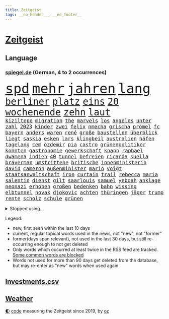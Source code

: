 ```yaml
---
title: Zeitgeist
tags: __no_header__, __no_footer__
---
```


# [Zeitgeist](https://oliz.io/zeitgeist/)

## Language

<h3><a href="https://www.spiegel.de" target="_blank">spiegel.de</a> (German, 4 to 2 occurrences)</h3>
<p style="font-family:monospace">
<span style="font-size:32pt"><a href="news_links.html#spd" class="current">spd</a></span>
<span style="font-size:32pt"><a href="news_links.html#mehr" class="current">mehr</a></span>
<span style="font-size:32pt"><a href="news_links.html#jahren" class="current">jahren</a></span>
<span style="font-size:32pt"><a href="news_links.html#lang" class="current">lang</a></span>
<br>
<span style="font-size:22pt"><a href="news_links.html#berliner" class="current">berliner</a></span>
<span style="font-size:22pt"><a href="news_links.html#platz" class="current">platz</a></span>
<span style="font-size:22pt"><a href="news_links.html#eins" class="current">eins</a></span>
<span style="font-size:22pt"><a href="news_links.html#20" class="current">20</a></span>
<span style="font-size:22pt"><a href="news_links.html#wochenende" class="current">wochenende</a></span>
<span style="font-size:22pt"><a href="news_links.html#zehn" class="current">zehn</a></span>
<span style="font-size:22pt"><a href="news_links.html#laut" class="current">laut</a></span>
<br>
<span style="font-size:12pt"><a href="news_links.html#kiziltepe" class="new">kiziltepe</a></span>
<span style="font-size:12pt"><a href="news_links.html#migration" class="current">migration</a></span>
<span style="font-size:12pt"><a href="news_links.html#the" class="current">the</a></span>
<span style="font-size:12pt"><a href="news_links.html#marvels" class="new">marvels</a></span>
<span style="font-size:12pt"><a href="news_links.html#los" class="current">los</a></span>
<span style="font-size:12pt"><a href="news_links.html#angeles" class="current">angeles</a></span>
<span style="font-size:12pt"><a href="news_links.html#unter" class="current">unter</a></span>
<span style="font-size:12pt"><a href="news_links.html#zahl" class="current">zahl</a></span>
<span style="font-size:12pt"><a href="news_links.html#2023" class="current">2023</a></span>
<span style="font-size:12pt"><a href="news_links.html#kinder" class="current">kinder</a></span>
<span style="font-size:12pt"><a href="news_links.html#zwei" class="current">zwei</a></span>
<span style="font-size:12pt"><a href="news_links.html#felix" class="current">felix</a></span>
<span style="font-size:12pt"><a href="news_links.html#nmecha" class="new">nmecha</a></span>
<span style="font-size:12pt"><a href="news_links.html#grischa" class="new">grischa</a></span>
<span style="font-size:12pt"><a href="news_links.html#prömel" class="new">prömel</a></span>
<span style="font-size:12pt"><a href="news_links.html#fc" class="current">fc</a></span>
<span style="font-size:12pt"><a href="news_links.html#bayern" class="current">bayern</a></span>
<span style="font-size:12pt"><a href="news_links.html#anders" class="current">anders</a></span>
<span style="font-size:12pt"><a href="news_links.html#waren" class="current">waren</a></span>
<span style="font-size:12pt"><a href="news_links.html#rené" class="current">rené</a></span>
<span style="font-size:12pt"><a href="news_links.html#große" class="current">große</a></span>
<span style="font-size:12pt"><a href="news_links.html#baustellen" class="current">baustellen</a></span>
<span style="font-size:12pt"><a href="news_links.html#überblick" class="current">überblick</a></span>
<span style="font-size:12pt"><a href="news_links.html#liegt" class="current">liegt</a></span>
<span style="font-size:12pt"><a href="news_links.html#saskia" class="current">saskia</a></span>
<span style="font-size:12pt"><a href="news_links.html#esken" class="current">esken</a></span>
<span style="font-size:12pt"><a href="news_links.html#lars" class="current">lars</a></span>
<span style="font-size:12pt"><a href="news_links.html#klingbeil" class="current">klingbeil</a></span>
<span style="font-size:12pt"><a href="news_links.html#australien" class="current">australien</a></span>
<span style="font-size:12pt"><a href="news_links.html#häfen" class="current">häfen</a></span>
<span style="font-size:12pt"><a href="news_links.html#tagelang" class="current">tagelang</a></span>
<span style="font-size:12pt"><a href="news_links.html#cem" class="current">cem</a></span>
<span style="font-size:12pt"><a href="news_links.html#özdemir" class="current">özdemir</a></span>
<span style="font-size:12pt"><a href="news_links.html#pia" class="new">pia</a></span>
<span style="font-size:12pt"><a href="news_links.html#castro" class="new">castro</a></span>
<span style="font-size:12pt"><a href="news_links.html#grünenpolitiker" class="current">grünenpolitiker</a></span>
<span style="font-size:12pt"><a href="news_links.html#konnten" class="current">konnten</a></span>
<span style="font-size:12pt"><a href="news_links.html#gastronomie" class="current">gastronomie</a></span>
<span style="font-size:12pt"><a href="news_links.html#gewerkschaft" class="current">gewerkschaft</a></span>
<span style="font-size:12pt"><a href="news_links.html#knapp" class="current">knapp</a></span>
<span style="font-size:12pt"><a href="news_links.html#raphael" class="new">raphael</a></span>
<span style="font-size:12pt"><a href="news_links.html#dwamena" class="new">dwamena</a></span>
<span style="font-size:12pt"><a href="news_links.html#indien" class="current">indien</a></span>
<span style="font-size:12pt"><a href="news_links.html#40" class="current">40</a></span>
<span style="font-size:12pt"><a href="news_links.html#tunnel" class="current">tunnel</a></span>
<span style="font-size:12pt"><a href="news_links.html#befreien" class="current">befreien</a></span>
<span style="font-size:12pt"><a href="news_links.html#ricarda" class="current">ricarda</a></span>
<span style="font-size:12pt"><a href="news_links.html#suella" class="new">suella</a></span>
<span style="font-size:12pt"><a href="news_links.html#braverman" class="new">braverman</a></span>
<span style="font-size:12pt"><a href="news_links.html#umstrittene" class="current">umstrittene</a></span>
<span style="font-size:12pt"><a href="news_links.html#britische" class="current">britische</a></span>
<span style="font-size:12pt"><a href="news_links.html#innenministerin" class="current">innenministerin</a></span>
<span style="font-size:12pt"><a href="news_links.html#david" class="current">david</a></span>
<span style="font-size:12pt"><a href="news_links.html#cameron" class="new">cameron</a></span>
<span style="font-size:12pt"><a href="news_links.html#außenminister" class="current">außenminister</a></span>
<span style="font-size:12pt"><a href="news_links.html#mario" class="current">mario</a></span>
<span style="font-size:12pt"><a href="news_links.html#voigt" class="current">voigt</a></span>
<span style="font-size:12pt"><a href="news_links.html#staatsanwaltschaft" class="current">staatsanwaltschaft</a></span>
<span style="font-size:12pt"><a href="news_links.html#iron" class="current">iron</a></span>
<span style="font-size:12pt"><a href="news_links.html#curtain" class="new">curtain</a></span>
<span style="font-size:12pt"><a href="news_links.html#trail" class="current">trail</a></span>
<span style="font-size:12pt"><a href="news_links.html#rebecca" class="new">rebecca</a></span>
<span style="font-size:12pt"><a href="news_links.html#maria" class="current">maria</a></span>
<span style="font-size:12pt"><a href="news_links.html#salentin" class="new">salentin</a></span>
<span style="font-size:12pt"><a href="news_links.html#dienst" class="current">dienst</a></span>
<span style="font-size:12pt"><a href="news_links.html#gilt" class="current">gilt</a></span>
<span style="font-size:12pt"><a href="news_links.html#saarlouis" class="current">saarlouis</a></span>
<span style="font-size:12pt"><a href="news_links.html#samuel" class="current">samuel</a></span>
<span style="font-size:12pt"><a href="news_links.html#yeboah" class="current">yeboah</a></span>
<span style="font-size:12pt"><a href="news_links.html#anklage" class="current">anklage</a></span>
<span style="font-size:12pt"><a href="news_links.html#neonazi" class="current">neonazi</a></span>
<span style="font-size:12pt"><a href="news_links.html#erhoben" class="current">erhoben</a></span>
<span style="font-size:12pt"><a href="news_links.html#großen" class="current">großen</a></span>
<span style="font-size:12pt"><a href="news_links.html#bedenken" class="current">bedenken</a></span>
<span style="font-size:12pt"><a href="news_links.html#bahn" class="current">bahn</a></span>
<span style="font-size:12pt"><a href="news_links.html#wissing" class="current">wissing</a></span>
<span style="font-size:12pt"><a href="news_links.html#elbtunnel" class="current">elbtunnel</a></span>
<span style="font-size:12pt"><a href="news_links.html#novak" class="current">novak</a></span>
<span style="font-size:12pt"><a href="news_links.html#djokovic" class="current">djokovic</a></span>
<span style="font-size:12pt"><a href="news_links.html#achten" class="current">achten</a></span>
<span style="font-size:12pt"><a href="news_links.html#thüringen" class="current">thüringen</a></span>
<span style="font-size:12pt"><a href="news_links.html#jäger" class="current">jäger</a></span>
<span style="font-size:12pt"><a href="news_links.html#trump" class="current">trump</a></span>
<span style="font-size:12pt"><a href="news_links.html#rente" class="current">rente</a></span>
<span style="font-size:12pt"><a href="news_links.html#scholz" class="current">scholz</a></span>
<span style="font-size:12pt"><a href="news_links.html#schule" class="current">schule</a></span>
<span style="font-size:12pt"><a href="news_links.html#grünen" class="current">grünen</a></span>
</p>
<details>
<summary>Stopped using...</summary>
<p class="former" style="font-size:12pt">
alexej(1117) mittelmeer(1117) nawalny(1117) widerspricht(1116) 6(1115) aufgeben(1115) bemüht(1115) bessere(1115) erfahren(1115) melden(1115) 22(1114) bayerische(1114) bidens(1114) diskutieren(1114) egal(1114) verändert(1114) entdeckte(1113) hieß(1113) sicherheitsbehörden(1113) szenen(1113) tiefe(1113) wahrheit(1113) überlebt(1113) ausfallen(1112) elfmeter(1112) kassiert(1112) pocht(1112) rand(1112) schaltet(1112) spdpolitiker(1112) weltweite(1112) zurzeit(1112) amerikaner(1111) beteiligten(1111) boot(1111) bundesland(1111) einzelne(1111) englische(1111) erfasst(1111) preisen(1111) soziale(1111) verlässt(1111) wechseln(1111) alternativen(1110) angeblichen(1110) büros(1110) gestohlen(1110) jan(1110) künftigen(1110) mai(1110) mannes(1110) maß(1110) verraten(1110) zahlung(1110) baby(1109) islamischer(1109) schwierigkeiten(1109) verlegt(1109) verpflichtet(1109) bestätigen(1108) jüngeren(1108) oberbürgermeister(1108) steigende(1108) zuversicht(1108) bull(1107) größer(1107) indes(1107) red(1107) verluste(1107) vorschläge(1107) amsterdam(1106) aufregung(1106) engagement(1106) fund(1106) geholt(1106) hansi(1106) lügen(1106) netzwerk(1106) obama(1106) berg(1105) erinnern(1105) jobs(1105) lebte(1105) minute(1105) schadet(1105) stets(1105) trainieren(1105) vorübergehend(1105) brutal(1104) neuem(1104) saarland(1104) unbedingt(1104) versuchte(1104) warschau(1104) toter(1103) töten(1103) erlitt(1102) aufgehoben(1101) beiträge(1101) bürgermeisterin(1101) strafe(1101) triumph(1101) 1500(1100) jedenfalls(1100) extremen(1099) licht(1099) absage(1097) feld(1097) offiziellen(1097) einnahmen(1096) stelle(1096) änderungen(1096) echten(1095) erfolgreichsten(1095) hürden(1095) william(1094) lücke(1093) behalten(1092) mangel(1092) monats(1092) em(1091) küstenwache(1091) skeptisch(1091) anzeichen(1090) enge(1090) großem(1090) analysiert(1087) nationalen(1087) katholischen(1086) schießen(1086) stellung(1086) enorme(1085) fortsetzung(1085) prognose(1085) rang(1084) ausrüstung(1082) zeigten(1080) verständnis(1078) kindheit(1074) vorläufig(1069) geblieben(1068) türen(1068) empfangen(1067) verpasste(1067) herausforderungen(1065) ära(1061) foto(1060) grüner(1060) armen(1056) heidelberg(1030) extremwetter(988) karriereende(988) belästigung(980) skandale(978) 4000(963) politikern(942) mitverantwortlich(923) westlichen(923) stoltenberg(918) unfälle(899) tricks(862) schwäche(861) seither(857) arte(852) ausnahme(851) lebensmitteln(850) anführer(849) rereportage(848) mächtigen(836) bundesrat(833) technischen(823) las(822) vegas(822) erfolgreichste(818) kameras(808) kuriose(804) übertragen(790) gewohnt(788) börsen(787) gemeinschaft(783) world(782) diebe(780) fifa(771) gleichen(766) worum(760) games(755) krankenkassen(748) wichtiges(743) siebten(742) eingeführt(741) 41(729) spürbar(729) studenten(726) stadtteil(715) museen(700) zustande(694) piloten(691) temperaturen(682) frühe(680) oligarchen(673) heikel(666) ersatz(665) kahn(654) geplatzt(650) erneuert(642) streiken(642) herausgefunden(629) 49(627) aufhören(624) brüder(622) transparenz(618) ordnet(616) sklaverei(607) dreharbeiten(604) gestärkt(603) schildern(601) erneuerbare(596) spiegelbildungsnewsletter(595) stoff(589) arbeitsbedingungen(588) herzen(586) russlandukrainekrieg(586) modernen(580) günstige(576) indem(569) niedersächsischen(568) abgrund(566) boxen(565) ertrinken(557) zugänglich(556) dahin(544) zentrale(541) ankara(529) erleichtert(527) eingesperrt(522) 14jährigen(520) cannabis(518) reporterin(515) stockholm(513) tiefer(512) bedarf(510) grundschule(505) jimmy(499) panne(498) künstlichen(495) grün(491) partnerin(487) geste(484) stören(477) namens(473) legal(463) scheiterten(461) verleihung(461) abitur(452) zivile(452) mithalten(445) ron(445) wünsche(436) rot(425) farben(424) gewässer(423) tobias(423) biografie(421) nackt(419) russlandukrainenews(418) atlantik(413) erzielte(413) verfassungsgericht(413) bewusstlos(408) bulgarien(404) historisches(404) krankenkasse(400) stärkere(397) sensible(396) rückblick(394) quer(392) erleichtern(391) zimmer(391) überraschenden(387) abwahl(386) staatsanwalt(385) abgestimmt(384) 300000(383) steven(383) männliche(382) beobachtungen(381) entführen(381) freundschaft(380) zweifeln(377) 23jährige(372) gefangenen(372) deuten(371) forscht(371) alice(367) verehrt(364) titanic(363) höchst(360) tottenham(356) abgeben(355) ulm(352) häufigsten(349) jets(349) flugabwehr(345) johnny(341) meisterschaft(340) böhmermann(339) süß(336) überlebende(336) verdoppeln(335) abwehr(332) airbus(332) route(331) apotheken(326) mächtige(324) segler(324) überprüfen(324) legten(323) reisende(322) erheben(318) wahren(318) wirklichkeit(318) supermarkt(317) 2009(315) steine(314) abgewiesen(313) dreier(312) legendäre(311) tauchte(311) jva(309) verbündete(308) abhilfe(307) community(305) spiegelredakteur(304) polizeigewalt(302) venedig(302) genehmigungen(297) transparent(295) boom(294) ressourcen(293) erliegen(292) plätze(292) hinkt(291) ansicht(290) christdemokraten(290) denkbar(288) meiste(288) botschafterin(283) elektrische(283) geldbuße(283) heiligen(281) wasserstoff(281) pferd(280) verdächtigt(280) 250000(279) bildungsministerium(278) jason(278) begeistern(276) wettlauf(275) 33jährige(273) leon(273) anderson(271) metropolen(270) abheben(269) nordamerika(268) jahrestag(267) jubelt(265) bremst(264) bundesweiten(263) geständnis(260) unruhe(259) juventus(258) aufbauen(257) bär(257) generäle(257) gesetzlichen(255) usbürger(255) gramm(254) weh(253) ajax(250) ingolstadt(249) panik(249) 150000(248) 51(247) nachbarschaft(247) offizier(246) geschnappt(243) nordstreampipelines(242) simone(242) spiegelrecherchen(242) moskauer(240) kehren(239) entschlossen(236) höhepunkt(235) studiert(235) teufel(235) diesjährigen(234) athletinnen(233) gejagt(230) kassen(230) ernsten(229) vermutung(229) territorium(228) betreiben(225) norditalien(225) 40jähriger(223) frisst(222) bier(221) downing(221) dürren(218) wasserwerfer(218) beleg(217) vereinte(217) hauseigentümer(216) kippen(216) vergiftung(216) mannheim(215) naiv(214) existenz(212) leck(212) 2027(209) jonas(208) radsport(208) arten(205) ergibt(205) höhenflug(204) erdöl(203) exparteichef(203) fluggesellschaften(203) rohstoff(203) tätern(202) mädchens(201) italiener(200) dreh(198) östlichen(197) singapur(196) nils(194) weicht(194) abgewendet(191) innovationen(191) ausbreiten(190) award(190) solaranlagen(190) vertagt(190) hoeneß(189) depp(188) inter(188) beine(185) blutigen(185) getrieben(185) konkret(185) usbehörden(185) kremlkritiker(184) renommierter(184) keinerlei(183) breit(182) forscherin(182) grenzkontrollen(182) erforscht(181) luxus(181) mittelschicht(181) aufarbeiten(180) jagen(180) sudan(177) a5(176) blau(176) buchen(176) vergeltung(176) erging(175) katrin(175) 97(174) zulässig(174) geht's(173) menschenmenge(171) uli(171) 13jähriger(170) fabian(170) rad(170) feministinnen(169) lied(169) stöhnen(169) bescheren(168) beteiligte(168) traurige(168) florenz(167) gegenschlag(167) biles(165) 260(164) eingesammelt(164) landtagswahlen(164) louis(164) substanzen(164) gewissheit(163) minutenlang(163) vorgenommen(163) weidel(163) beschleunigen(162) weltwetterorganisation(162) brüsseler(160) füßen(160) übersehen(160) neuwahlen(159) heilige(158) begraben(156) fünfjähriger(156) ios(156) opernsängerin(156) schätzen(156) vietnam(155) exekutiert(154) schiffen(154) skandieren(154) mehreinnahmen(153) schwimmkurs(153) landtagswahlkampf(152) uskapitol(152) buchstäblich(151) überwachen(151) ausschließen(150) etabliert(150) gehandelt(150) motivieren(150) terroristischen(150) watch(150) kennzeichen(149) matteo(148) aufheben(147) cartoonisten(147) endrunde(147) fußfessel(147) scarlett(146) spielerin(146) bildschirme(145) höchstens(145) englands(144) stadtverwaltung(144) qualifiziert(143) dortige(142) kalter(142) lukas(142) conference(141) kopenhagen(141) uruguay(141) abschrecken(140) gleichstellung(140) familienvater(139) henry(139) kategorie(139) vučić(139) ngos(138) gabriel(136) rumort(136) cavendish(135) drummer(135) mauer(134) schlechteste(134) primož(133) roglič(133) saftig(133) sanieren(133) verwehrt(133) überdurchschnittlich(133) überführen(133) beschäftigung(132) profitierten(132) rammstein(132) lösbar(131) rammsteinfrontmann(131) romane(131) ungefähr(131) inferno(130) lieb(130) überprüft(130) abpfiff(129) schmerz(129) bundestagsabgeordnete(128) thore(128) unionspolitiker(128) durchgreifen(127) entsorgt(127) häusern(127) prominent(127) traumtor(126) wiesen(126) steve(125) taurus(125) ted(125) umzusetzen(125) cruz(124) lindemanns(124) milan(124) bemerkbar(122) bunter(122) spotify(122) vernetzen(122) landkreise(121) quellen(121) spaghetti(121) wissenschaftlerinnen(121) abgesehen(120) chemie(120) gasversorgung(120) netzentgelte(120) schadens(120) ukrainerin(120) rechtsaußenpartei(119) toxischen(119) progressiv(118) wirecard(117) schlichten(116) übertrieben(116) bruni(115) börsengang(115) entsprechend(115) klappte(114) nordosten(114) rundfunk(114) schlüssel(114) terrormiliz(114) trends(114) zustellung(114) 30jähriger(112) geeignet(112) locker(111) csuchef(110) versenkt(110) militäroperation(109) norweger(109) kippe(108) clemens(107) klischees(106) limit(106) cduchefs(105) blumen(104) supermärkte(104) zäsur(104) revolte(102) buffet(101) gerichts(101) gewinnerin(101) hacken(101) heim(101) kühlen(101) afderfolge(100) lagen(100) mdr(100) therapie(100) verbreitung(100) diabetes(99) entgelte(99) journalistin(99) m(99) militärisch(99) negativen(99) staatsbürgern(99) verstrickt(99) einstufen(98) energiepreisen(98) vingegaard(98) anwesen(97) baseball(97) becken(97) jagt(96) korrigieren(96) reservisten(96) zollbeamte(96) kambodscha(95) komisch(95) selenskyjs(95) dominanz(94) haftet(94) jenaer(94) julia(94) mobilfunk(94) sparpläne(94) verkraften(94) geplündert(93) glamour(93) kooperiert(93) anlaufstelle(92) mclaren(92) toursieger(92) afdchefin(91) filiale(91) gerichtsverfahren(91) verpflichtend(91) aushalten(90) behrens(90) einsatzbereit(90) rottachegern(90) unglücksursache(90) unsicherheit(90) verstappens(90) ausbeutung(89) erlebten(89) kleintransporter(89) sündenfall(89) tierfotos(89) angefangen(88) braunbärin(88) dahinterstecken(88) jungs(88) luftverkehr(88) messis(88) sechsstellige(88) sicherheitsgarantien(88) exxonmobil(87) grundsätzliches(87) kluger(87) milliardenschweres(87) säugetiere(87) umging(87) emden(86) emder(86) expertinnen(86) krisentreffen(86) ussenatoren(86) überweisen(86) ehrenpräsident(85) führungswechsel(85) gesetzlich(85) pyrotechnik(85) sterne(85) tragisches(85) wmgold(85) gebissen(84) lautes(83) scheu(83) schraubt(83) gestoppter(82) lutz(82) netanyahus(82) town(82) erzkonservativen(81) friedliche(81) gene(81) hilferuf(81) fußballgeschichte(80) bono(79) hinabgestürzt(79) häftling(79) männlichkeit(79) nordkoreanische(79) prävention(79) schmerzensgeld(79) beispiellose(78) musikfestival(78) paraguay(78) afc(77) ernten(77) pds(77) schrecklichen(77) terroranschlag(77) thailändischen(77) wirecardprozess(77) einfrieren(76) fahrverbot(76) gesteigert(76) kriegsgefangene(76) startelf(76) wohngebäuden(76) 350(75) hunden(75) hühnern(75) mau(75) nationales(75) pragmatische(75) betreuen(74) dfbteams(74) reinen(74) verweigerten(74) videotagebuch(74) fabelzeit(73) flugabwehrsysteme(73) klubpräsident(73) lady(73) morawiecki(73) usrapper(73) 18jährigen(72) amber(72) heard(72) heimliche(72) puppen(72) vielversprechende(72) zwiebeln(72) 00(71) initiatoren(71) kapitol(71) stemmt(71) widersprüchliche(71) austria(70) energiekonzerne(70) followern(70) hotspur(70) inside(70) kehrten(70) smartphonesucht(70) wettstreit(70) zaubert(70) zähen(70) betrieben(69) kolportiert(69) schutzräumen(69) volkswirtschaft(69) 195(68) erdtrabanten(68) herstellung(68) mary(68) reutlingen(68) räder(68) gegenmodell(67) maier(67) parteiausschluss(67) riesiges(67) verglich(67) verhandlungspartner(67) weltgeschichte(67) anwälten(66) bayernwahl(66) bester(66) bochums(66) knausern(66) krimi(66) nickel(66) tiefstand(66) beschießt(65) bevorsteht(65) express(65) golfplätze(65) mager(65) moscheen(65) negative(65) packungen(65) sichergestellt(65) videobeweis(65) bestürzt(64) mysteriösen(64) nfllegende(64) raumfahrer(64) schrecklich(64) auftragsplus(63) besorgniserregenden(63) erträumt(63) resistent(63) starspieler(63) touristische(63) wirbel(63) höhen(62) katastrophenschutz(62) kaufhauses(62) klimaschädliche(62) patientinnen(62) drogenmafia(61) faesers(61) fettleibigkeit(61) geraumer(61) luxusautos(61) meereis(61) südpol(61) unten(61) exorzist(60) friedkin(60) taurusmarschflugkörper(60) dasselbe(59) oppositionsführerin(59) weltranglistenersten(59) year(59) alternativer(58) beispiellosen(58) fingen(58) michelle(58) publikums(58) roter(58) steuersenkungen(58) trinkwasserversorgung(58) versicherten(58) afdchef(57) ausgeraubt(57) automatischen(57) country(57) dreijährige(57) englisch(57) garden(57) immobilienunternehmen(57) kremlkritikers(57) latenightshow(57) toryregierung(57) verzehren(57) bundesfinanzministerium(56) dmytro(56) eiffelturm(56) einigkeit(56) jon(56) rennfahrer(56) schlugen(56) verhängen(56) boateng(55) gefälschte(55) raumsonde(55) saudiarabiens(55) ähnelt(55) überwachungskamera(55) fraktionschefs(54) gewöhnt(54) hang(54) jameswebbteleskops(54) versicherte(54) arrow(53) berger(53) hühner(53) schmälern(53) sperma(53) teilten(53) wohnort(53) feste(52) fünfjährige(52) jorge(52) jugendorganisation(52) jurca(52) konstellation(52) medaillen(52) sportlerinnen(52) vilda(52) 650(51) abgesetzt(51) fat(51) früherkennung(51) indiz(51) typisch(51) auszugeben(50) gondel(50) militärfahrzeuge(50) opferzahlen(50) rumänische(50) rückgänge(50) tabellenspitze(50) walmart(50) bundesligaspiel(49) häufige(49) rätselhafte(49) türmer(49) aufwärtstrend(48) reuschenbach(48) sigmar(48) weitet(48) aquadom(47) drosten(47) entdeckten(47) miserabel(47) rekordeinnahmen(47) zentral(47) lenken(46) neandertaler(46) neandertalern(46) wissenschaftlern(46) bremerhaven(45) gymnasium(45) schneemangel(45) soziales(45) windigen(45) inakzeptabel(44) merkwürdige(44) starren(44) trickst(44) gemeinschaftlichen(43) muslimische(43) nummernschilder(43) aiwangers(42) berichteten(42) boxenstopp(42) evenepoel(42) flugblatt(42) nszeit(42) remco(42) umweltorganisation(42) verworfen(42) weltmeistertitel(42) boeing(41) breaking(41) gedanke(41) klaas(41) szenario(41) turnen(41) a100(40) aleksander(40) atomkraftwerke(40) eröffneten(40) klimaschädliches(40) letztere(40) syriens(40) syrischen(40) uefapräsident(40) čeferin(40) afdfraktion(39) dröge(39) serbiens(39) spareinlagen(39) jumbo(38) parteifreundin(38) scherz(38) sophie(38) vizeregierungschef(38) beschweren(37) bundesbankchef(37) fiskus(37) gereizt(37) jean(37) margaritaville(37) nagel(37) ungeduldig(37) afdstadtrat(36) estlands(36) home(36) peinliche(36) pflichtsieg(36) wovor(36) denguefieber(35) geschehnissen(35) grundstück(35) harsche(35) preisverfall(35) reinhold(35) erzeugt(34) leroy(34) noten(34) auffahrunfall(33) desaströs(33) preisverleihung(33) 63jährige(32) abrechnen(32) bordeaux(32) castingsystem(32) heimisch(32) meldung(32) perfides(32) raketeneinschläge(32) vorgängern(32) übernahm(32) charlie(31) versöhnlicher(31) augenscheinlich(30) flugabwehrsystem(30) gerd(30) klimagipfel(30) schwerter(30) trefferquote(30) volksbanken(30) überraschen(30) bloßen(29) bundestagspräsidium(29) diamonds(29) dreifacher(29) gaal(29) grafische(29) hackney(29) kurdische(29) pkk(29) shows(29) verbracht(29) bergkarabachkonflikt(28) jumbovisma(28) linkenpolitiker(28) oppositionspolitiker(28) profiteure(28) spiegelrekonstruktion(28) umtreibt(28) unbehagen(28) harren(27) hunters(27) konzentriert(27) kräftiger(27) pedo(27) verheiratet(27) asteroiden(26) bankrott(26) dokumentation(26) gewaltigen(26) gezielten(26) staub(26) verwirrter(26) westdeutschland(26) engpässe(25) maghrebstaaten(25) pädosexuelle(25) voralpen(25) 2028(24) kurzfristige(24) sinnlose(24) spiegelleser(24) toursieg(24) busunfall(23) entzug(23) fjord(23) flicks(23) grenzregion(23) hybris(23) probealarm(23) reichstag(23) röhre(23) schultern(23) zuwanderer(23) 43(22) 54jähriger(22) bubble(22) durchkreuzen(22) lecken(22) gelähmt(21) mittrainieren(21) sonnen(21) testfall(21) 2003(20) doerry(20) entbrannt(20) frauenquote(20) hummels(20) mats(20) mobilfunknetze(20) veröffentlichung(20) zähler(20) musikerin(19) socialmedianutzer(19) zukommt(19) coolste(18) weltstadt(18) eingeschleust(17) messner(17) schert(17) verkehrsknoten(17) eberhard(16) eukommissar(16) geschehe(16) jurgalski(16) strukturen(16) techkonzerne(16) umfragewerte(16) ceo(15) eliud(15) jérôme(15) kipchoge(15) klarheit(15) lenkt(15) polizeischutz(15) stevens(15) sufjan(15) volkes(15) wartelisten(15) ddr(14) flüchtig(14) furcht(14) herfried(14) jameswebbteleskop(14) lieblingsprojekt(14) münkler(14) neuerung(14) pflegte(14) rotterdam(14) ruhig(14) ungeschlagene(14) alijew(13) aserbaidschans(13) formel1weltmeister(13) gewünschten(13) parken(13) rauchwolken(13) selbsternannte(13) zenit(13) berlinmarathon(12) einberufen(12) formhoch(12) kongress(12) behoben(11) böse(11) commerzbank(11) großraum(11) itausfall(11) mccarthy(11) philippinische(11) verordnet(11) zusammenschluss(11)
</p>
</details>
<p>Legend:
<ul>
<li><span class="new">new</span>, first seen within the last 10 days</li>
<li><span class="current">current</span>, regular topical words used in the news, not "new", not "former"</li>
<li><span class="former">former(days span relevant)</span>, not used in the last 30 days, but still re-occurring enough to not get deleted</li>
<li>Only words which occurred at least twice in the RSS feed are tracked. <a href="language/filters.py">Some common words are blocked</a></li>
<li>Words not used for more than 90 days get deleted from the database, but may re-enter as "new" words when used again</li>
</ul>
</p>

## [Investments](investments.html)[.csv](investments.csv)

## [Weather](weather.html)

<footer>
<a href="javascript:toggleTheme()" class="nav">🌓</a>
<a href="https://github.com/ooz/zeitgeist">code</a> measuring the Zeitgeist since 2019, by <a href="https://oliz.io">oz</a>
</footer>
